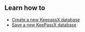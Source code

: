 ## Learn how to

- [Create a new KeepassX database](en/topics/tool-4-keepassx/1-create-database/3-1-howto.md)
- [Save a new KeePassX database](en/topics/tool-4-keepassx/1-create-database/3-2-howto.md)

